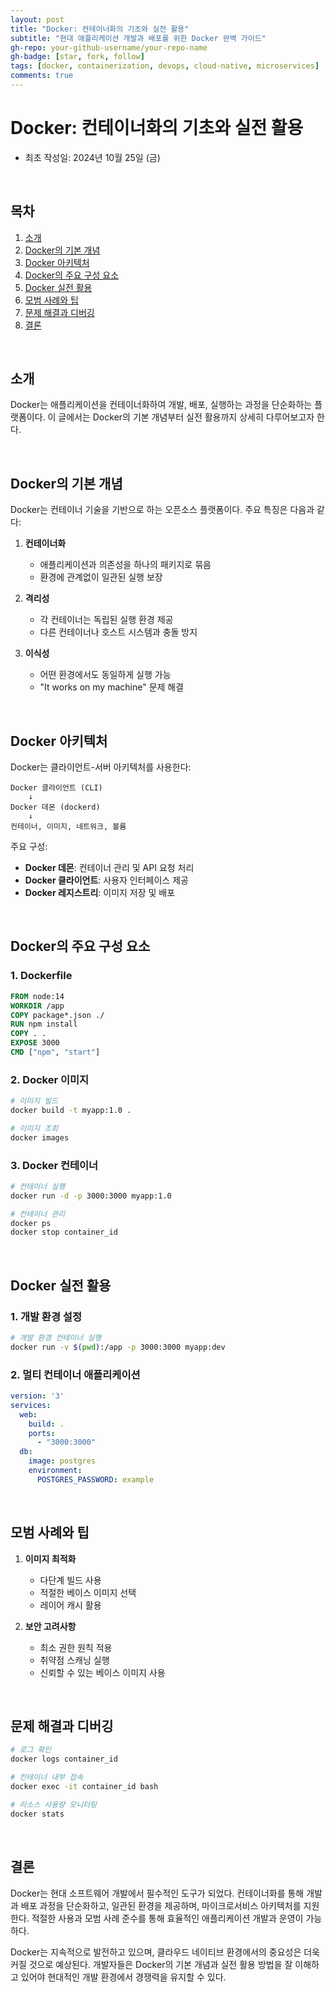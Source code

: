 ```yaml
---
layout: post
title: "Docker: 컨테이너화의 기초와 실전 활용"
subtitle: "현대 애플리케이션 개발과 배포를 위한 Docker 완벽 가이드"
gh-repo: your-github-username/your-repo-name
gh-badge: [star, fork, follow]
tags: [docker, containerization, devops, cloud-native, microservices]
comments: true
---
```


# Docker: 컨테이너화의 기초와 실전 활용
- 최초 작성일: 2024년 10월 25일 (금)

<br>

## 목차
1. [소개](#소개)
2. [Docker의 기본 개념](#docker의-기본-개념)
3. [Docker 아키텍처](#docker-아키텍처)
4. [Docker의 주요 구성 요소](#docker의-주요-구성-요소)
5. [Docker 실전 활용](#docker-실전-활용)
6. [모범 사례와 팁](#모범-사례와-팁)
7. [문제 해결과 디버깅](#문제-해결과-디버깅)
8. [결론](#결론)

<br>

## 소개
Docker는 애플리케이션을 컨테이너화하여 개발, 배포, 실행하는 과정을 단순화하는 플랫폼이다. 이 글에서는 Docker의 기본 개념부터 실전 활용까지 상세히 다루어보고자 한다.

<br>

## Docker의 기본 개념
Docker는 컨테이너 기술을 기반으로 하는 오픈소스 플랫폼이다. 주요 특징은 다음과 같다:

1. **컨테이너화**
   - 애플리케이션과 의존성을 하나의 패키지로 묶음
   - 환경에 관계없이 일관된 실행 보장

2. **격리성**
   - 각 컨테이너는 독립된 실행 환경 제공
   - 다른 컨테이너나 호스트 시스템과 충돌 방지

3. **이식성**
   - 어떤 환경에서도 동일하게 실행 가능
   - "It works on my machine" 문제 해결

<br>

## Docker 아키텍처
Docker는 클라이언트-서버 아키텍처를 사용한다:

```plaintext
Docker 클라이언트 (CLI)
    ↓
Docker 데몬 (dockerd)
    ↓
컨테이너, 이미지, 네트워크, 볼륨
```

주요 구성:
- **Docker 데몬**: 컨테이너 관리 및 API 요청 처리
- **Docker 클라이언트**: 사용자 인터페이스 제공
- **Docker 레지스트리**: 이미지 저장 및 배포

<br>

## Docker의 주요 구성 요소

### 1. Dockerfile

```dockerfile
FROM node:14
WORKDIR /app
COPY package*.json ./
RUN npm install
COPY . .
EXPOSE 3000
CMD ["npm", "start"]
```

### 2. Docker 이미지

```bash
# 이미지 빌드
docker build -t myapp:1.0 .

# 이미지 조회
docker images
```

### 3. Docker 컨테이너

```bash
# 컨테이너 실행
docker run -d -p 3000:3000 myapp:1.0

# 컨테이너 관리
docker ps
docker stop container_id
```

<br>

## Docker 실전 활용

### 1. 개발 환경 설정

```bash
# 개발 환경 컨테이너 실행
docker run -v $(pwd):/app -p 3000:3000 myapp:dev
```

### 2. 멀티 컨테이너 애플리케이션

```yaml
version: '3'
services:
  web:
    build: .
    ports:
      - "3000:3000"
  db:
    image: postgres
    environment:
      POSTGRES_PASSWORD: example
```

<br>

## 모범 사례와 팁

1. **이미지 최적화**
   - 다단계 빌드 사용
   - 적절한 베이스 이미지 선택
   - 레이어 캐시 활용

2. **보안 고려사항**
   - 최소 권한 원칙 적용
   - 취약점 스캐닝 실행
   - 신뢰할 수 있는 베이스 이미지 사용

<br>

## 문제 해결과 디버깅

```bash
# 로그 확인
docker logs container_id

# 컨테이너 내부 접속
docker exec -it container_id bash

# 리소스 사용량 모니터링
docker stats
```

<br>

## 결론
Docker는 현대 소프트웨어 개발에서 필수적인 도구가 되었다. 컨테이너화를 통해 개발과 배포 과정을 단순화하고, 일관된 환경을 제공하며, 마이크로서비스 아키텍처를 지원한다. 적절한 사용과 모범 사례 준수를 통해 효율적인 애플리케이션 개발과 운영이 가능하다.

Docker는 지속적으로 발전하고 있으며, 클라우드 네이티브 환경에서의 중요성은 더욱 커질 것으로 예상된다. 개발자들은 Docker의 기본 개념과 실전 활용 방법을 잘 이해하고 있어야 현대적인 개발 환경에서 경쟁력을 유지할 수 있다.
